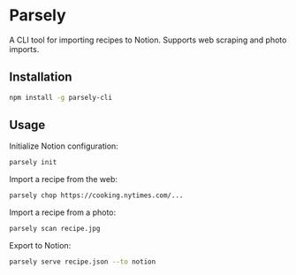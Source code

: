 # Parsely

A CLI tool for importing recipes to Notion. Supports web scraping and photo imports.

## Installation

```bash
npm install -g parsely-cli
```

## Usage

Initialize Notion configuration:

```bash
parsely init
```

Import a recipe from the web:

```bash
parsely chop https://cooking.nytimes.com/...
```

Import a recipe from a photo:

```bash
parsely scan recipe.jpg
```

Export to Notion:

```bash
parsely serve recipe.json --to notion
```
